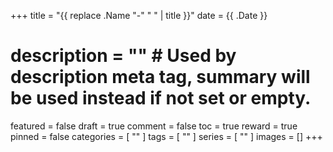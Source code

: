 +++
title = "{{ replace .Name "-" " " | title }}"
date = {{ .Date }}
# description = "" # Used by description meta tag, summary will be used instead if not set or empty.
featured = false
draft = true
comment = false
toc = true
reward = true
pinned = false
categories = [
  ""
]
tags = [
  ""
]
series = [
  ""
]
images = []
+++

<!--more-->
